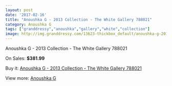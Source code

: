 ```yaml
---
layout: post
date: '2017-02-16'
title: "Anoushka G - 2013 Collection - The White Gallery 788021"
category: Anoushka G
tags: ["granddressy","anoushka","gallery","white","collection"]
image: http://img.granddressy.com/13623-thickbox_default/anoushka-g-2013-collection-the-white-gallery-788021.jpg
---
```

Anoushka G - 2013 Collection - The White Gallery 788021

On Sales: **$381.99**
<a href="https://www.granddressy.com/en/anoushka-g/12691-anoushka-g-2013-collection-the-white-gallery-788021.html"><amp-img layout="responsive" width="600" height="600" src="//img.granddressy.com/13623-thickbox_default/anoushka-g-2013-collection-the-white-gallery-788021.jpg" alt="Anoushka G - 2013 Collection - The White Gallery 788021 0" /></a>

Buy it: [Anoushka G - 2013 Collection - The White Gallery 788021](https://www.granddressy.com/en/anoushka-g/12691-anoushka-g-2013-collection-the-white-gallery-788021.html "Anoushka G - 2013 Collection - The White Gallery 788021")

View more: [Anoushka G](https://www.granddressy.com/en/239-anoushka-g "Anoushka G")